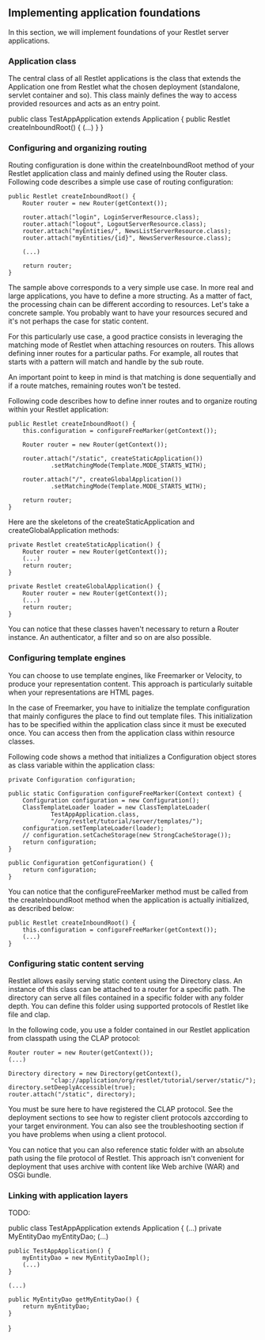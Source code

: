 ## Implementing application foundations ##

In this section, we will implement foundations of your Restlet server applications.

### Application class ###

The central class of all Restlet applications is the class that extends the Application one from
Restlet what the chosen deployment (standalone, servlet container and so). This class mainly
defines the way to access provided resources and acts as an entry point.



public class TestAppApplication extends Application {
    public Restlet createInboundRoot() {
        (...)
    }
}

### Configuring and organizing routing ###

Routing configuration is done within the createInboundRoot method of your Restlet application class
and mainly defined using the Router class. Following code describes a simple use case of routing
configuration:

    public Restlet createInboundRoot() {
        Router router = new Router(getContext());

        router.attach("login", LoginServerResource.class);
        router.attach("logout", LogoutServerResource.class);
        router.attach("myEntities/", NewsListServerResource.class);
        router.attach("myEntities/{id}", NewsServerResource.class);

        (...)

        return router;
    }

The sample above corresponds to a very simple use case. In more real and large applications, you have
to define a more structing. As a matter of fact, the processing chain can be different according to
resources. Let's take a concrete sample. You probably want to have your resources secured and it's
not perhaps the case for static content.

For this particularly use case, a good practice consists in leveraging the matching mode of Restlet
when attaching resources on routers. This allows defining inner routes for a particular paths. For
example, all routes that starts with a pattern will match and handle by the sub route.

An important point to keep in mind is that matching is done sequentially and if a route matches,
remaining routes won't be tested.

Following code describes how to define inner routes and to organize routing within your Restlet
application:

    public Restlet createInboundRoot() {
        this.configuration = configureFreeMarker(getContext());

        Router router = new Router(getContext());

        router.attach("/static", createStaticApplication())
                .setMatchingMode(Template.MODE_STARTS_WITH);

        router.attach("/", createGlobalApplication())
                .setMatchingMode(Template.MODE_STARTS_WITH);

        return router;
    }


Here are the skeletons of the createStaticApplication and createGlobalApplication methods:

    private Restlet createStaticApplication() {
        Router router = new Router(getContext());
        (...)
        return router;
    }

    private Restlet createGlobalApplication() {
        Router router = new Router(getContext());
        (...)
        return router;
    }

You can notice that these classes haven't necessary to return a Router instance. An authenticator, a
filter and so on are also possible.

### Configuring template engines ###

You can choose to use template engines, like Freemarker or Velocity, to produce your representation
content. This approach is particularly suitable when your representations are HTML pages.

In the case of Freemarker, you have to initialize the template configuration that mainly configures
the place to find out template files. This initialization has to be specified within the application
class since it must be executed once. You can access then from the application class within
resource classes.

Following code shows a method that initializes a Configuration object stores as class variable within
the application class:

    private Configuration configuration;

    public static Configuration configureFreeMarker(Context context) {
        Configuration configuration = new Configuration();
        ClassTemplateLoader loader = new ClassTemplateLoader(
                TestAppApplication.class,
                "/org/restlet/tutorial/server/templates/");
        configuration.setTemplateLoader(loader);
        // configuration.setCacheStorage(new StrongCacheStorage());
        return configuration;
    }

    public Configuration getConfiguration() {
        return configuration;
    }

You can notice that the configureFreeMarker method must be called from the createInboundRoot method
when the application is actually initialized, as described below:

    public Restlet createInboundRoot() {
        this.configuration = configureFreeMarker(getContext());
        (...)
    }

### Configuring static content serving ###

Restlet allows easily serving static content using the Directory class. An instance of this class
can be attached to a router for a specific path. The directory can serve all files contained in
a specific folder with any folder depth. You can define this folder using supported protocols of
Restlet like file and clap.

In the following code, you use a folder contained in our Restlet application from classpath using
the CLAP protocol:

    Router router = new Router(getContext());
    (...)

    Directory directory = new Directory(getContext(),
                "clap://application/org/restlet/tutorial/server/static/");
    directory.setDeeplyAccessible(true);
    router.attach("/static", directory);

You must be sure here to have registered the CLAP protocol. See the deployment sections to see how
to register client protocols azccording to your target environment. You can also see the troubleshooting
section if you have problems when using a client protocol.

You can notice that you can also reference static folder with an absolute path using the file protocol
of Restlet. This approach isn't convenient for deployment that uses archive with content like Web archive
(WAR) and OSGi bundle.

### Linking with application layers ###

TODO: 

public class TestAppApplication extends Application {
    (...)
    private MyEntityDao myEntityDao;
    (...)

    public TestAppApplication() {
        myEntityDao = new MyEntityDaoImpl();
        (...)
    }

    (...)

    public MyEntityDao getMyEntityDao() {
        return myEntityDao;
    }

}


